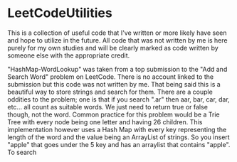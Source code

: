 # LeetCodeUtilities
This is a collection of useful code that I've written or more likely have seen and hope to utilize in the future. All code that was not written by me is here purely for my own studies and will be clearly marked as code written by someone else with the appropriate credit.

"HashMap-WordLookup" was taken from a top submission to the "Add and Search Word" problem on LeetCode. There is no account linked to the submission but this code was not written by me. That being said this is a beautiful way to store strings and search for them. There are a couple oddities to the problem; one is that if you search ".ar" then aar, bar, car, dar, etc... all count as suitable words. We just need to return true or false though, not the word. Common practice for this problem would be a Trie Tree with every node being one letter and having 26 children. This implementation however uses a Hash Map with every key representing the length of the word and the value being an ArrayList of strings. So you insert "apple" that goes under the 5 key and has an arraylist that contains "apple". To search
